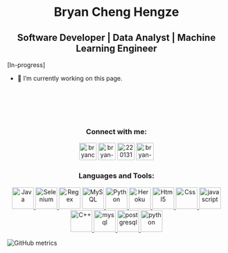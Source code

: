 <h1 align="center">Bryan Cheng Hengze</h1>
<h2 align="center">Software Developer | Data Analyst | Machine Learning Engineer</h2>


[In-progress]

- 🔭 I’m currently working on this page. 

<br>
<br>
<br>
<br>
<h3 align="center">Connect with me:</h3>
<p align="center">
<!-- <a href="" target="blank"><img src="https://img.icons8.com/ios/150/000000/codepen.png" alt="" height="40" width="40" /></a> -->
<a href="https://twitter.com/bryanchze" target="blank"><img src="https://img.icons8.com/color/144/000000/twitter.png" alt="bryanchze" height="40" width="40" /></a>
<a href="https://linkedin.com/in/bryan-cheng-hengze" target="blank"><img src="https://img.icons8.com/fluency/48/000000/linkedin.png" alt="bryan-cheng-hengze" height="40" width="40" /></a>
<a href="https://stackoverflow.com/users/22013180" target="blank"><img src="https://img.icons8.com/external-tal-revivo-shadow-tal-revivo/96/000000/external-stack-overflow-is-a-question-and-answer-site-for-professional-logo-shadow-tal-revivo.png" alt="22013180" height="40" width="40" /></a>
<!-- <a href="https://kaggle.com/" target="blank"><img src="https://img.icons8.com/windows/128/000000/kaggle.png" alt="" height="40" width="40" /></a> -->
<!-- <a href="https://fb.com/" target="blank"><img src="https://img.icons8.com/fluency/144/000000/facebook-new.png" alt="" height="40" width="40" /></a> -->
<!-- <a href="https://instagram.com/" target="blank"><img src="https://img.icons8.com/fluency/144/000000/instagram-new.png" alt="" height="40" width="40" /></a> -->
<!-- <a href="https://www.codechef.com/users/" target="blank"><img src="https://img.icons8.com/color/144/000000/codechef.png" alt="" height="40" width="40" /></a> -->
<!-- <a href="https://www.hackerrank.com/" target="blank"><img src="https://img.icons8.com/external-tal-revivo-color-tal-revivo/96/000000/external-hackerrank-is-a-technology-company-that-focuses-on-competitive-programming-logo-color-tal-revivo.png" alt="" height="40" width="40" /></a> -->
<!-- <a href="https://codeforces.com/profile/" target="blank"><img src="https://img.icons8.com/external-tal-revivo-color-tal-revivo/96/000000/external-codeforces-programming-competitions-and-contests-programming-community-logo-color-tal-revivo.png" alt="" height="40" width="40" /></a> -->
<a href="https://www.leetcode.com/bryan-cheng-hengze" target="blank"><img src="https://img.icons8.com/external-tal-revivo-color-tal-revivo/96/000000/external-level-up-your-coding-skills-and-quickly-land-a-job-logo-color-tal-revivo.png" alt="bryan-cheng-hengze" height="40" width="40" /></a>
<!-- <a href="https://www.hackerearth.com/" target="blank"><img align="center" src="https://cdn.jsdelivr.net/npm/simple-icons@3.0.1/icons/hackerearth.svg" alt="" height="40" width="40" /></a> -->
<!-- <a href="https://auth.geeksforgeeks.org/user/" target="blank"><img src="https://img.icons8.com/color/144/000000/GeeksforGeeks.png" alt="" height="40" width="40" /></a> -->
</p>

<h3 align="center">Languages and Tools:</h3>
<p align="center"> <a href="https://www.java.com/" target="_blank"><img src="https://img.icons8.com/color/144/000000/java-coffee-cup-logo--v1.png" alt="Java" width="50" height="50"/> </a> <a href="https://www.selenium.dev/" target="_blank"><img src="https://img.icons8.com/office/160/000000/selenium-test-automation.png" alt="Selenium" width="50" height="50"/> </a> <a href="https://docs.oracle.com/javase/7/docs/api/java/util/regex/Pattern.html" target="_blank"><img src="https://img.icons8.com/officel/80/000000/regex.png" alt="Regex" width="50" height="50"/></a>  <a href="https://www.mysql.com/" target="_blank"> <img src="https://img.icons8.com/external-flat-juicy-fish/60/000000/external-sql-coding-and-development-flat-flat-juicy-fish.png" alt="MySQL" width="50" height="50"/> </a> <a href="https://www.python.org/" target="_blank"><img src="https://img.icons8.com/color/144/000000/python--v1.png" alt="Python" width="50" height="50"/> </a><a href="https://heroku.com" target="_blank"> <img src="https://img.icons8.com/color/144/000000/heroku.png" alt="Heroku" width="50" height="50"/> </a> <a href="https://www.w3.org/html/" target="_blank"> <img src="https://img.icons8.com/color/144/000000/html-5--v1.png" alt="Html5" width="50" height="50"/> </a> <a href="https://www.w3schools.com/css/" target="_blank"> <img src="https://img.icons8.com/color/150/000000/css3.png" alt="Css" width="50" height="50"/> </a> <a href="https://developer.mozilla.org/en-US/docs/Web/JavaScript" target="_blank"> <img src="https://img.icons8.com/color/144/000000/javascript--v1.png" alt="javascript" width="50" height="50"/> </a> <a href="https://www.cplusplus.com/doc/tutorial/" target="_blank"> <img src="https://img.icons8.com/color/144/000000/c-plus-plus-logo.png" alt="C++" width="50" height="50"/> </a> <a href="https://www.programiz.com/c-programming" target="_blank"> <img src="https://img.icons8.com/color/144/000000/c-programming.png" alt="mysql" width="50" height="50"/> </a> <a href="https://www.postgresql.org" target="_blank"> <img src="https://img.icons8.com/color/144/000000/postgreesql.png" alt="postgresql" width="50" height="50"/> </a> <a href="https://neo4j.com/" target="_blank"> <img src="https://img.icons8.com/external-tal-revivo-shadow-tal-revivo/96/000000/external-neo4j-a-graph-database-management-system-developed-logo-shadow-tal-revivo.png" alt="python" width="50" height="50"/> </a> </p>



![GitHub metrics](https://metrics.lecoq.io/bryan-cheng-hengze)  


